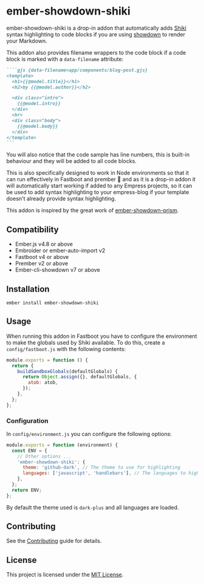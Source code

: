 # ember-showdown-shiki

ember-showdown-shiki is a drop-in addon that automatically adds [Shiki](https://shiki.netlify.app/) syntax highlighting to code blocks if you are using [showdown](https://github.com/showdownjs/showdown) to render your Markdown.

This addon also provides filename wrappers to the code block if a code block is marked with a `data-filename` attribute:

```markdown
````gjs {data-filename=app/components/blog-post.gjs}
<template>
  <h1>{{@model.title}}</h1>
  <h2>by {{@model.author}}</h2>

  <div class="intro">
    {{@model.intro}}
  </div>
  <hr>
  <div class="body">
    {{@model.body}}
  </div>
</template>
``` 
```

You will also notice that the code sample has line numbers, this is built-in behaviour and they will be added to all code blocks.

This is also specifically designed to work in Node environments so that it can run effectively in Fastboot and prember 🎉 and as it is a drop-in addon it will automatically start working if added to any Empress projects, so it can be used to add syntax highlighting to your empress-blog if your template doesn't already provide syntax highlighting.

This addon is inspired by the great work of [ember-showdown-prism](https://github.com/empress/ember-showdown-prism).


## Compatibility

- Ember.js v4.8 or above
- Embroider or ember-auto-import v2
- Fastboot v4 or above
- Prember v2 or above
- Ember-cli-showdown v7 or above

## Installation

```
ember install ember-showdown-shiki
```

## Usage

When running this addon in Fastboot you have to configure the environment to make the globals used by Shiki available. To do this, create a `config/fastboot.js` with the following contents:

```js
module.exports = function () {
  return {
    buildSandboxGlobals(defaultGlobals) {
      return Object.assign({}, defaultGlobals, {
        atob: atob,
      });
    },
  };
};
```

### Configuration

In `config/environment.js` you can configure the following options:

```js
module.exports = function (environment) {
  const ENV = {
    // Other options ...
    'ember-showdown-shiki': {
      theme: 'github-dark', // The theme to use for highlighting
      languages: ['javascript', 'handlebars'], // The languages to highlight
    },
  };
  return ENV;
};
```

By default the theme used is `dark-plus` and all languages are loaded.

## Contributing

See the [Contributing](CONTRIBUTING.md) guide for details.

## License

This project is licensed under the [MIT License](LICENSE.md).
